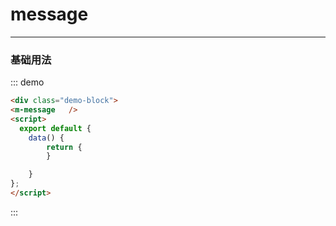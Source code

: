 # message

---

### 基础用法

<div class="demo-block" >
<m-message  />

<script>
    export default {
  name: "App",
  data() {
    return {
      
    };
  }
};
</script>
</div>

::: demo

```html
<div class="demo-block">
<m-message   />
<script>
  export default {
    data() {
        return {
        }

    }
};
</script>
```

:::